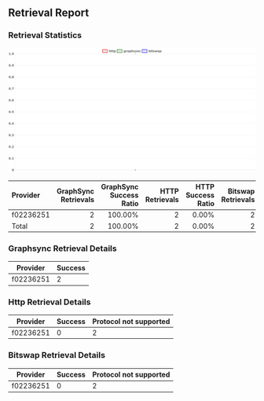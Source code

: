## Retrieval Report
### Retrieval Statistics
<img src="https://raw.githubusercontent.com/data-preservation-programs/filplus-checker-assets/main/filecoin-project/filecoin-plus-large-datasets/issues/1074/1689379923107.png"/>

| Provider  | GraphSync Retrievals | GraphSync Success Ratio | HTTP Retrievals | HTTP Success Ratio | Bitswap Retrievals | Bitswap Success Ratio |
| :-------- | -------------------: | ----------------------: | --------------: | -----------------: | -----------------: | --------------------: |
| f02236251 |                    2 |                 100.00% |               2 |              0.00% |                  2 |                 0.00% |
| Total     |                    2 |                 100.00% |               2 |              0.00% |                  2 |                 0.00% |

### Graphsync Retrieval Details
| Provider  | Success |
| --------- | ------- |
| f02236251 | 2       |

### Http Retrieval Details
| Provider  | Success | Protocol not supported |
| --------- | ------- | ---------------------- |
| f02236251 | 0       | 2                      |

### Bitswap Retrieval Details
| Provider  | Success | Protocol not supported |
| --------- | ------- | ---------------------- |
| f02236251 | 0       | 2                      |
